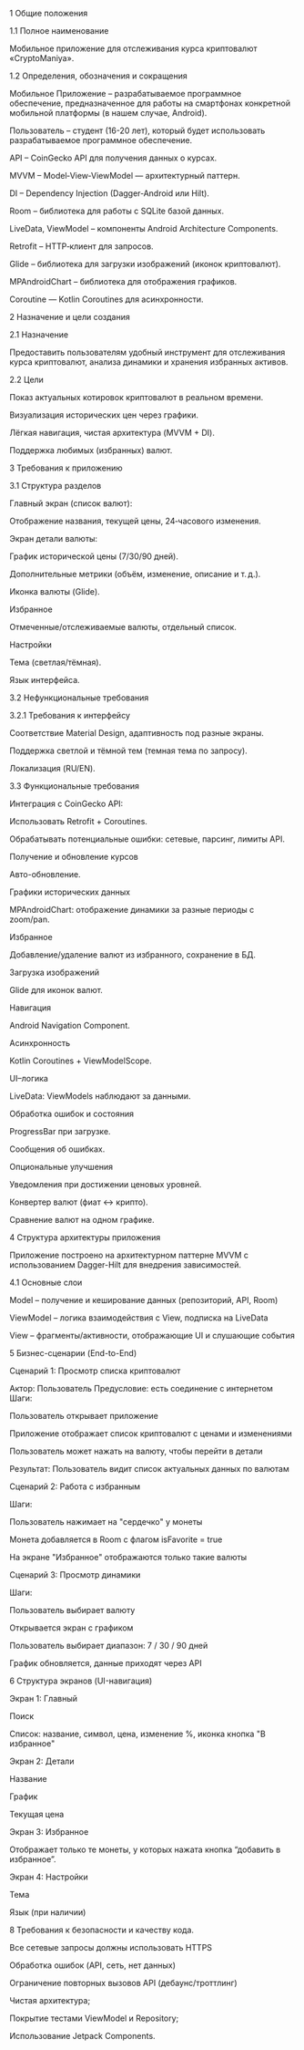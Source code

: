 
 

1 Общие положения 

1.1 Полное наименование 

Мобильное приложение для отслеживания курса криптовалют «CryptoManiya». 

1.2 Определения, обозначения и сокращения 

Мобильное Приложение – разрабатываемое программное обеспечение, предназначенное для работы на смартфонах конкретной мобильной платформы (в нашем случае, Android).  

Пользователь – студент (16-20 лет), который будет использовать разрабатываемое программное обеспечение. 

API – CoinGecko API для получения данных о курсах. 

MVVM – Model‑View‑ViewModel — архитектурный паттерн. 

DI – Dependency Injection (Dagger‑Android или Hilt). 

Room – библиотека для работы с SQLite базой данных. 

LiveData, ViewModel – компоненты Android Architecture Components. 

Retrofit – HTTP‑клиент для запросов. 

Glide – библиотека для загрузки изображений (иконок криптовалют). 

MPAndroidChart – библиотека для отображения графиков. 

Coroutine — Kotlin Coroutines для асинхронности. 

 

2 Назначение и цели создания 

2.1 Назначение 

Предоставить пользователям удобный инструмент для отслеживания курса криптовалют, анализа динамики и хранения избранных активов. 

2.2 Цели 

Показ актуальных котировок криптовалют в реальном времени. 

Визуализация исторических цен через графики. 

Лёгкая навигация, чистая архитектура (MVVM + DI). 

Поддержка любимых (избранных) валют. 

 

3 Требования к приложению 

3.1 Структура разделов 

Главный экран (список валют):  

Отображение названия, текущей цены, 24‑часового изменения. 

Экран детали валюты: 

График исторической цены (7/30/90 дней). 

Дополнительные метрики (объём, изменение, описание и т. д.). 

Иконка валюты (Glide). 

Избранное 

Отмеченные/отслеживаемые валюты, отдельный список. 

Настройки 

Тема (светлая/тёмная). 

Язык интерфейса. 

 

3.2 Нефункциональные требования 

3.2.1 Требования к интерфейсу 

Соответствие Material Design, адаптивность под разные экраны. 

Поддержка светлой и тёмной тем (темная тема по запросу). 

Локализация (RU/EN). 

 

3.3 Функциональные требования 

Интеграция с CoinGecko API: 

Использовать Retrofit + Coroutines. 

Обрабатывать потенциальные ошибки: сетевые, парсинг, лимиты API. 

Получение и обновление курсов 

Авто-обновление. 

Графики исторических данных 

MPAndroidChart: отображение динамики за разные периоды с zoom/pan. 

Избранное 

Добавление/удаление валют из избранного, сохранение в БД. 

Загрузка изображений 

Glide для иконок валют. 

Навигация 

Android Navigation Component. 

Асинхронность 

Kotlin Coroutines + ViewModelScope. 

UI–логика 

LiveData: ViewModels наблюдают за данными. 

Обработка ошибок и состояния 

ProgressBar при загрузке. 

Сообщения об ошибках. 

 

Опциональные улучшения 

Уведомления при достижении ценовых уровней. 

Конвертер валют (фиат ↔ крипто). 

Сравнение валют на одном графике. 

 

4 Структура архитектуры приложения 

Приложение построено на архитектурном паттерне MVVM с использованием Dagger-Hilt для внедрения зависимостей. 

4.1 Основные слои 

Model – получение и кеширование данных (репозиторий, API, Room) 

ViewModel – логика взаимодействия с View, подписка на LiveData 

View – фрагменты/активности, отображающие UI и слушающие события 

 

5 Бизнес-сценарии (End-to-End) 

Сценарий 1: Просмотр списка криптовалют 

Актор: Пользователь 
 Предусловие: есть соединение с интернетом 
 Шаги: 

Пользователь открывает приложение 

Приложение отображает список криптовалют с ценами и изменениями 

Пользователь может нажать на валюту, чтобы перейти в детали 

Результат: Пользователь видит список актуальных данных по валютам 

Сценарий 2: Работа с избранным 

Шаги: 

Пользователь нажимает на "сердечко" у монеты 

Монета добавляется в Room с флагом isFavorite = true 

На экране "Избранное" отображаются только такие валюты 

Сценарий 3: Просмотр динамики 

Шаги: 

Пользователь выбирает валюту 

Открывается экран с графиком 

Пользователь выбирает диапазон: 7 / 30 / 90 дней 

График обновляется, данные приходят через API 

 

6 Структура экранов (UI-навигация) 

Экран 1: Главный 

Поиск 

Список: название, символ, цена, изменение %, иконка кнопка "В избранное" 

Экран 2: Детали 

Название 

График 

Текущая цена 

Экран 3: Избранное 

Отображает только те монеты, у которых нажата кнопка “добавить в избранное”. 

Экран 4: Настройки 

Тема 

Язык (при наличии) 

 

8 Требования к безопасности и качеству кода. 

Все сетевые запросы должны использовать HTTPS 

Обработка ошибок (API, сеть, нет данных) 

Ограничение повторных вызовов API (дебаунс/троттлинг) 

Чистая архитектура; 

Покрытие тестами ViewModel и Repository; 

Использование Jetpack Components. 

 
